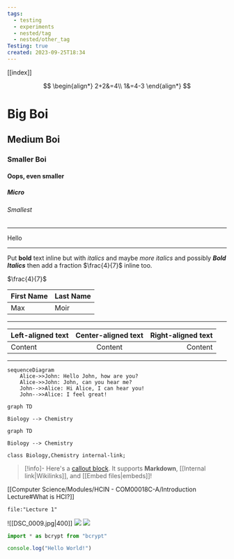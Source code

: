 ```yaml
---
tags:
  - testing
  - experiments
  - nested/tag
  - nested/other_tag
Testing: true
created: 2023-09-25T18:34
---
```


[[index]]

$$
\begin{align*}
2+2&=4\\
1&=4-3
\end{align*}
$$

# Big Boi
## Medium Boi
### Smaller Boi
#### Oops, even smaller
##### Micro
###### Smallest
****
Hello
****
Put **bold** text inline but with *italics* and maybe _more italics_ and possibly ***Bold Italics*** then add a fraction $\frac{4}{7}$ inline too.

$\frac{4}{7}$

| First Name | Last Name |
|------------|-----------|
| Max        | Moir      |
***
Left-aligned text | Center-aligned text | Right-aligned text
:-- | :--: | --:
Content | Content | Content
***
```mermaid
sequenceDiagram
    Alice->>John: Hello John, how are you?
    Alice->>John: John, can you hear me?
    John-->>Alice: Hi Alice, I can hear you!
    John-->>Alice: I feel great!
```

```mermaid
graph TD

Biology --> Chemistry
```

```mermaid
graph TD

Biology --> Chemistry

class Biology,Chemistry internal-link;
```

> [!info]-
> Here's a [callout block](https://help.obsidian.md/Editing+and+formatting/Callouts).
> It supports **Markdown**, [[Internal link|Wikilinks]], and [[Embed files|embeds]]!

[[Computer Science/Modules/HCIN - COM00018C-A/Introduction Lecture#What is HCI?]]

```query
file:"Lecture 1"
```

![[DSC_0009.jpg|400]]
![](https://www.youtube.com/watch?v=NnTvZWp5Q7o)
![](https://twitter.com/obsdmd/status/1580548874246443010)

```js showLineNumbers{5}
import * as bcrypt from "bcrypt"

console.log("Hello World!")
```